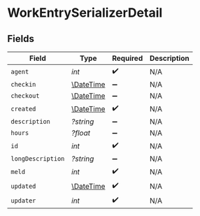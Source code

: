 # WorkEntrySerializerDetail


## Fields

| Field                                                         | Type                                                          | Required                                                      | Description                                                   |
| ------------------------------------------------------------- | ------------------------------------------------------------- | ------------------------------------------------------------- | ------------------------------------------------------------- |
| `agent`                                                       | *int*                                                         | :heavy_check_mark:                                            | N/A                                                           |
| `checkin`                                                     | [\DateTime](https://www.php.net/manual/en/class.datetime.php) | :heavy_minus_sign:                                            | N/A                                                           |
| `checkout`                                                    | [\DateTime](https://www.php.net/manual/en/class.datetime.php) | :heavy_minus_sign:                                            | N/A                                                           |
| `created`                                                     | [\DateTime](https://www.php.net/manual/en/class.datetime.php) | :heavy_check_mark:                                            | N/A                                                           |
| `description`                                                 | *?string*                                                     | :heavy_minus_sign:                                            | N/A                                                           |
| `hours`                                                       | *?float*                                                      | :heavy_minus_sign:                                            | N/A                                                           |
| `id`                                                          | *int*                                                         | :heavy_check_mark:                                            | N/A                                                           |
| `longDescription`                                             | *?string*                                                     | :heavy_minus_sign:                                            | N/A                                                           |
| `meld`                                                        | *int*                                                         | :heavy_check_mark:                                            | N/A                                                           |
| `updated`                                                     | [\DateTime](https://www.php.net/manual/en/class.datetime.php) | :heavy_check_mark:                                            | N/A                                                           |
| `updater`                                                     | *int*                                                         | :heavy_check_mark:                                            | N/A                                                           |